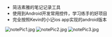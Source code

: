 
- 简洁素雅的笔记记录工具
- 使用到Android开发常用控件，学习练手的好项目 
- 完全按照Kevin的小记ios app实现的android版本 

 ![notePic1.jpg](http://o81ljhejf.bkt.clouddn.com/notePic1.jpg?imageView2/1/w/270/h/480/q/75) ![notePic2.jpg](http://o81ljhejf.bkt.clouddn.com/notePic2.jpg?imageView2/1/w/270/h/480/q/75)  ![notePic3.jpg](http://o81ljhejf.bkt.clouddn.com/notePic3.jpg?imageView2/1/w/270/h/480/q/75)

